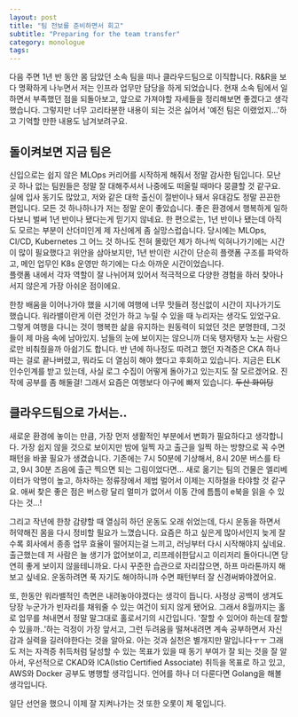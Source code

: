 ```yaml
---
layout: post
title: "팀 전보를 준비하면서 회고"
subtitle: "Preparing for the team transfer"
category: monologue
tags: 
---
```


다음 주면 1년 반 동안 몸 담았던 소속 팀을 떠나 클라우드팀으로 이직합니다. R&R을 보다 명확하게 나누면서 저는 인프라 업무만 담당을 하게 되었습니다.
현재 소속 팀에서 일하면서 부족했던 점을 되돌아보고, 앞으로 가져야할 자세들을 정리해보면 좋겠다고 생각했습니다.
그렇지만 너무 고리타분한 내용이 되는 것은 싫어서 '예전 팀은 이랬었지...'하고 기억할 만한 내용도 남겨보려구요.

## 돌이켜보면 지금 팀은
신입으로는 쉽지 않은 MLOps 커리어를 시작하게 해줘서 정말 감사한 팀입니다. 모난 곳 하나 없는 팀원들은 정말 잘 대해주셔서 나중에도 떠올릴 때마다 뭉클할 것 같구요.
실에 입사 동기도 많았고, 저와 같은 대학 출신이 절반이나 돼서 유대감도 정말 끈끈한 편입니다. 모든 것 하나하나가 저는 정말 운이 좋았습니다.
좋은 환경에서 행복하게 일하다보니 벌써 1년 반이나 됐다는게 믿기지 않네요. 한 편으로는, 1년 반이나 됐는데 아직도 모르는 부분이 산더미인게 제 자신에게 좀 실망스럽습니다.
당시에는 MLOps, CI/CD, Kubernetes 그 어느 것 하나도 전혀 몰랐던 제가 하나씩 익혀나가기에는 시간이 많이 필요했다고 위안을 삼아보지만,
1년 반이란 시간이 단순히 플랫폼 구조를 파악하고, 메인 업무인 K8s 운영만 하기에는 다소 아까운 시간이었습니다.  
플랫폼 내에서 각자 역할이 잘 나뉘어져 있어서 적극적으로 다양한 경험을 하러 찾아나서지 않은게 가장 아쉬운 점이에요.

한창 배움을 이어나가야 했을 시기에 여행에 너무 맛들려 정신없이 시간이 지나가기도 했습니다.
워라밸이란게 이런 것인가 하고 누릴 수 있을 때 누리자는 생각도 있었구요. 그렇게 여행을 다니는 것이 행복한 삶을 유지하는 원동력이 되었던 것은 분명한데,
그것들이 제 마음 속에 남아있지. 남들의 눈에 보이지는 않으니까 더욱 탱자탱자 노는 사람으로만 비춰줬을까 아쉽기도 합니다.
반 년에 하나정도 따려고 했던 자격증은 CKA 하나 따는 걸로 끝나버렸고, 뭐라도 더 열심히 해야 했다고 후회하고 있습니다.
지금은 ELK 인수인계를 받고 있는데, 사실 로그 수집이 어떻게 돌아가고 있는지도 잘 모르겠어요. 진작에 공부를 좀 해둘걸!
그래서 요즘은 여행보다 야구에 빠져 있습니다. ~~두산 화이팅~~


## 클라우드팀으로 가서는..
새로운 환경에 놓이는 만큼, 가장 먼저 생활적인 부분에서 변화가 필요하다고 생각합니다.
가장 쉽지 않을 것으로 보이지만 밤에 일찍 자고 출근을 일찍 하는 방향으로 꼭 수면 패턴을 바꿀 필요가 생겼습니다.
기존에는 7시 50분에 기상해서, 8시 20분 버스를 타고, 9시 30분 즈음에 출근 찍으면 되는 그림이었다면...
새로 옮기는 팀의 건물은 엘리베이터가 악명이 높고, 하차하는 정류장에서 제법 멀어서 이제는 지하철을 타야할 것 같구요.
애써 찾은 좋은 점은 버스랑 달리 멀미가 없어서 이동 간에 틈틈이 e북을 읽을 수 있다는 것...!

그리고 작년에 한창 감량할 때 열심히 하던 운동도 오래 쉬었는데, 다시 운동을 하면서 허약해진 몸을 다시 정비할 필요가 느꼈습니다.
요즘은 하고 싶은게 많아서인지 늦게 잘수록 회사에서 종종 업무 효율이 떨어지는걸 느끼고, 러닝부터 다시 시작해야지 싶네요.
출근했는데 저 사람은 늘 생기가 없어보이고, 리프레쉬한답시고 이리저리 돌아다니면 당연히 좋게 보이지 않을테니까요.
다시 꾸준한 습관으로 자리잡으면, 하프 마라톤까지 해보고 싶네요. 운동하려면 푹 자기도 해야하니까 수면 패턴부터 잘 신경써봐야겠어요.

또, 한동안 워라밸적인 측면은 내려놓아야겠다는 생각이 듭니다. 사정상 공백이 생겨도 당장 누군가가 빈자리를 채워줄 수 있는 여건이 되지 않게 됐어요.
그래서 8월까지는 홀로 업무를 쳐내면서 정말 말그대로 홀로서기의 시간입니다. '잘할 수 있어야 하는데 잘할 수 있을까..'하는 걱정이 가장 앞서고, 그런 두려움을 떨쳐내려면
계속 공부하면서 자신감과 실력을 길러야한다는 것을 알아요. 아는 것과 실천은 별개지만 말입니다ㅜㅜ
그래도 저는 자격증 취득처럼 달성할 수 있는 목표가 있을 때 동기 부여가 잘 되는 것을 잘 알아서, 우선적으로 CKAD와 ICA(Istio Certified Associate) 취득을 목표로 하고 있고, AWS와 Docker 공부도 병행할 생각입니다. 언어를 하나 더 다룬다면 Golang을 해볼 생각입니다.

일단 선언을 했으니 이제 잘 지켜나가는 것 또한 오롯이 제 몫입니다.